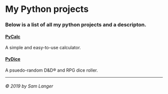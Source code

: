 # My Python projects
### Below is a list of all my python projects and a descripton.

#### [PyCalc](https://langlang.tech/py/pycalc)
A simple and easy-to-use calculator.
#### [PyDice](https://langlang.tech/py/pydice)

A psuedo-random D&D&reg; and RPG dice roller.

---
###### &copy; 2019 by Sam Langer
